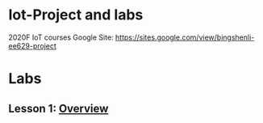 # Iot-Project and labs
2020F IoT courses
Google Site: https://sites.google.com/view/bingshenli-ee629-project
# Labs
## Lesson 1: [Overview](https://github.com/Gry1995/Iot-Project/tree/master/Lesson01)





